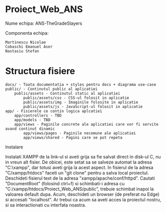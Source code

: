 # Proiect_Web_ANS

Nume echipa: ANS-TheGradeSlayers

Componenta echipa:

    Martinescu Nicolae
    Cobaschi Emanuel Aser
    Nastasiu Stefan

# Structura fisiere

    docs/ - Toata documentatia + styles pentru docs + diagrama use-case
    public/ - Continutul public al aplicatiei
        public/assets - Continutul static al aplicatiei
            public/assets/css - CSS-ul folosit in aplicatie
            public/assets/img - Imaginile folosite in aplicatie
            public/assets/js - JavaScript-ul folosit in aplicatie
    app/ - Fisierele ce contin logica aplcatiei
        app/controllers - TBD
        app/models - TBD
        app/views - Paginile concrete ale aplicatiei care vor fi servite avand continut dinamic
            app/views/pages - Paginile necomune ale aplicatiei
            app/views/shared - Pagini care se pot repeta

Instalare

Instalati XAMPP de la link-ul si aveti grija sa fie salvat direct in disk-ul C, nu in vreun alt fisier. De obicei, este setat sa se salveze automat la adresa "C:\xampp", dar totusi aveti grija la acest aspect. In fisierul de la adresa "C/xampp/htdocs" faceti un "git clone" pentru a salva local proiectul. Deschideti fisierul text de la adresa "xampp/apache/conf/httpd". Cautati "DocumentRoot" (folosind ctrl+f) si schimbati-i adresa cu "C:/xampp/htdocs/Proiect_Web_ANS/public", trebuie schimbat inapoi la valoarea default dupa. Acum, deschideti un browser (de preferat nu Edge) si accesati "localhost". Ar trebui ca acum sa aveti
acces la proiectul nostru, si sa interactionati cu interfata noastra.

